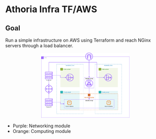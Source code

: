 # Athoria Infra TF/AWS

## Goal

Run a simple infrastructure on AWS using Terraform and reach NGinx servers through a load balancer.

<div align="center">
  <img src="./athoria-infra-aws.drawio.png" alt="Athoria Infra AWS" width="55%"/>
</div>

- Purple: Networking module
- Orange: Computing module
